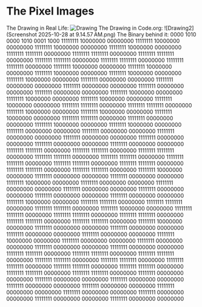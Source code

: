 # The Pixel Images

The Drawing in Real Life:
![Drawing]()
The Drawing in Code.org:
![Drawing2](Screenshot 2025-10-28 at 9.14.57 AM.png)
The Binary behind it:
0000 1010
0000 1010
0001 1000
11111111 10000000 00000000
11111111 10000000 00000000
11111111 10000000 00000000
11111111 10000000 00000000
11111111 11111111 00000000
11111111 11111111 00000000
11111111 11111111 00000000
11111111 11111111 00000000
11111111 11111111 00000000
11111111 11111111 00000000
11111111 10000000 00000000
11111111 10000000 00000000
11111111 10000000 00000000
11111111 10000000 00000000
11111111 10000000 00000000
11111111 00000000 00000000
11111111 00000000 00000000
11111111 00000000 00000000
11111111 00000000 00000000
11111111 00000000 00000000
11111111 10000000 00000000
11111111 10000000 00000000
11111111 10000000 00000000
11111111 10000000 00000000
11111111 11111111 00000000
11111111 11111111 00000000
11111111 10000000 00000000
11111111 10000000 00000000
11111111 10000000 00000000
11111111 11111111 00000000
11111111 00000000 00000000
11111111 10000000 00000000
11111111 10000000 00000000
11111111 00000000 00000000
11111111 00000000 00000000
11111111 00000000 00000000
11111111 00000000 00000000
11111111 00000000 00000000
11111111 00000000 00000000
11111111 00000000 00000000
11111111 11111111 00000000
11111111 11111111 00000000
11111111 11111111 00000000
11111111 11111111 00000000
11111111 11111111 00000000
11111111 11111111 00000000
11111111 11111111 00000000
11111111 11111111 00000000
11111111 11111111 00000000
11111111 11111111 00000000
11111111 10000000 00000000
11111111 00000000 00000000
11111111 00000000 00000000
11111111 10000000 00000000
11111111 00000000 00000000
11111111 00000000 00000000
11111111 00000000 00000000
11111111 00000000 00000000
11111111 00000000 00000000
11111111 00000000 00000000
11111111 10000000 00000000
11111111 11111111 00000000
11111111 11111111 00000000
11111111 11111111 00000000
11111111 10000000 00000000
11111111 11111111 00000000
11111111 11111111 00000000
11111111 11111111 00000000
11111111 11111111 00000000
11111111 11111111 00000000
11111111 10000000 00000000
11111111 00000000 00000000
11111111 00000000 00000000
11111111 00000000 00000000
11111111 00000000 00000000
11111111 10000000 00000000
11111111 00000000 00000000
11111111 00000000 00000000
11111111 00000000 00000000
11111111 00000000 00000000
11111111 11111111 00000000
11111111 11111111 00000000
11111111 11111111 00000000
11111111 11111111 00000000
11111111 11111111 00000000
11111111 11111111 00000000
11111111 11111111 00000000
11111111 11111111 00000000
11111111 11111111 00000000
11111111 11111111 00000000
11111111 00000000 00000000
11111111 00000000 00000000
11111111 00000000 00000000
11111111 00000000 00000000
11111111 00000000 00000000
11111111 00000000 00000000
11111111 00000000 00000000
11111111 00000000 00000000
11111111 00000000 00000000
11111111 00000000 00000000
